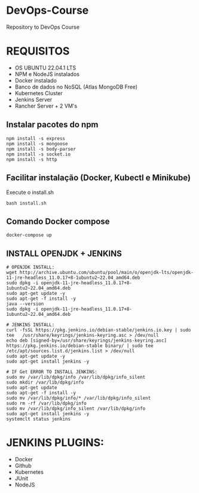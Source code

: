 # DevOps-Course
Repository to DevOps Course


# REQUISITOS
* OS UBUNTU 22.04.1 LTS
* NPM e NodeJS instalados
* Docker instalado
* Banco de dados no NoSQL (Atlas MongoDB Free)
* Kubernetes Cluster
* Jenkins Server
* Rancher Server + 2 VM's

## Instalar pacotes do npm
```
npm install -s express
npm install -s mongoose
npm install -s body-parser
npm install -s socket.io
npm install -s http
```

## Facilitar instalação (Docker, Kubectl e Minikube)
Execute o install.sh 
```
bash install.sh
```

## Comando Docker compose
```
docker-compose up
```

## INSTALL OPENJDK + JENKINS
```
# OPENJDK INSTALL:
wget http://archive.ubuntu.com/ubuntu/pool/main/o/openjdk-lts/openjdk-11-jre-headless_11.0.17+8-1ubuntu2~22.04_amd64.deb
sudo dpkg -i openjdk-11-jre-headless_11.0.17+8-1ubuntu2~22.04_amd64.deb
sudo apt-get update -y
sudo apt-get -f install -y
java --version
sudo dpkg -i openjdk-11-jre-headless_11.0.17+8-1ubuntu2~22.04_amd64.deb

# JENKINS INSTALL:
curl -fsSL https://pkg.jenkins.io/debian-stable/jenkins.io.key | sudo tee   /usr/share/keyrings/jenkins-keyring.asc > /dev/null
echo deb [signed-by=/usr/share/keyrings/jenkins-keyring.asc]   https://pkg.jenkins.io/debian-stable binary/ | sudo tee   /etc/apt/sources.list.d/jenkins.list > /dev/null
sudo apt-get update -y
sudo apt-get install jenkins -y

# IF Get ERROR TO INSTALL JENKINS: 
sudo mv /var/lib/dpkg/info /var/lib/dpkg/info_silent
sudo mkdir /var/lib/dpkg/info
sudo apt-get update
sudo apt-get -f install -y
sudo mv /var/lib/dpkg/info/* /var/lib/dpkg/info_silent
sudo rm -rf /var/lib/dpkg/info
sudo mv /var/lib/dpkg/info_silent /var/lib/dpkg/info
sudo apt-get install jenkins -y
systemclt status jenkins
```

# JENKINS PLUGINS:
* Docker
* Github
* Kubernetes
* JUnit
* NodeJS